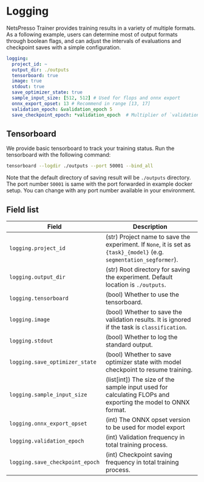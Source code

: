 # Logging

NetsPresso Trainer provides training results in a variety of multiple formats. As a following example, users can determine most of output formats through boolean flags, and can adjust the intervals of evaluations and checkpoint saves with a simple configuration.

```yaml
logging:
  project_id: ~
  output_dir: ./outputs
  tensorboard: true
  image: true
  stdout: true
  save_optimizer_state: true
  sample_input_size: [512, 512] # Used for flops and onnx export
  onnx_export_opset: 13 # Recommend in range [13, 17]
  validation_epoch: &validation_epoch 5
  save_checkpoint_epoch: *validation_epoch  # Multiplier of `validation_epoch`.
```

## Tensorboard

We provide basic tensorboard to track your training status. Run the tensorboard with the following command: 

```bash
tensorboard --logdir ./outputs --port 50001 --bind_all
```

Note that the default directory of saving result will be `./outputs` directory.
The port number `50001` is same with the port forwarded in example docker setup. You can change with any port number available in your environment.

## Field list

| Field <img width=200/> | Description |
|---|---|
| `logging.project_id` | (str) Project name to save the experiment. If `None`, it is set as `{task}_{model}` (e.g. `segmentation_segformer`). |
| `logging.output_dir` | (str) Root directory for saving the experiment. Default location is `./outputs`. |
| `logging.tensorboard` | (bool) Whether to use the tensorboard. |
| `logging.image` | (bool) Whether to save the validation results. It is ignored if the task is `classification`. |
| `logging.stdout` | (bool) Whether to log the standard output. |
| `logging.save_optimizer_state` | (bool) Whether to save optimizer state with model checkpoint to resume training. |
| `logging.sample_input_size` | (list[int]) The size of the sample input used for calculating FLOPs and exporting the model to ONNX format. |
| `logging.onnx_export_opset` | (int) The ONNX opset version to be used for model export |
| `logging.validation_epoch` | (int) Validation frequency in total training process. |
| `logging.save_checkpoint_epoch` | (int) Checkpoint saving frequency in total training process. |